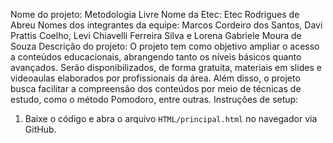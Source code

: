 Nome do projeto: Metodologia Livre
Nome da Etec: Etec Rodrigues de Abreu
Nomes dos integrantes da equipe: Marcos Cordeiro dos Santos, Davi Prattis Coelho, Levi Chiavelli Ferreira Silva e Lorena Gabriele Moura de Souza
Descrição do projeto: O projeto tem como objetivo ampliar o acesso a conteúdos educacionais, abrangendo tanto os níveis básicos quanto avançados. Serão disponibilizados, de forma gratuita, materiais em slides e videoaulas elaborados por profissionais da área. Além disso, o projeto busca facilitar a compreensão dos conteúdos por meio de técnicas de estudo, como o método Pomodoro, entre outras.
Instruções de setup: 
1. Baixe o código e abra o arquivo `HTML/principal.html` no navegador via GitHub.
